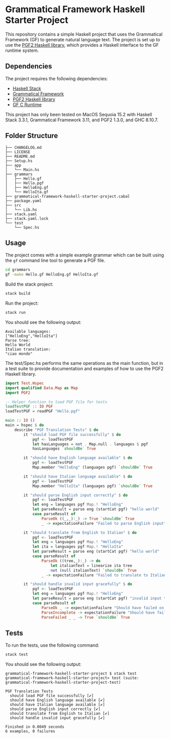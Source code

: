 # Grammatical Framework Haskell Starter Project

This repository contains a simple Haskell project that uses the Grammatical Framework (GF) to generate natural language text. The project is set up to use the [PGF2 Haskell library](https://hackage.haskell.org/package/pgf2), which provides a Haskell interface to the GF runtime system.

## Dependencies

The project requires the following dependencies:

- [Haskell Stack](https://docs.haskellstack.org/en/stable/README/)
- [Grammatical Framework](https://www.grammaticalframework.org/download/)
- [PGF2 Haskell library](https://hackage.haskell.org/package/pgf2)
- [GF C Runtime](https://github.com/GrammaticalFramework/gf-core/blob/master/src/runtime/c/INSTALL)

This project has only been tested on MacOS Sequoia 15.2 with Haskell Stack 3.3.1, Grammatical Framework 3.11, and PGF2 1.3.0, and GHC 8.10.7.

## Folder Structure

```
├── CHANGELOG.md
├── LICENSE
├── README.md
├── Setup.hs
├── app
│   └── Main.hs
├── grammars
│   ├── Hello.gf
│   ├── Hello.pgf
│   ├── HelloEng.gf
│   └── HelloIta.gf
├── grammatical-framework-haskell-starter-project.cabal
├── package.yaml
├── src
│   └── Lib.hs
├── stack.yaml
├── stack.yaml.lock
└── test
    └── Spec.hs
```

## Usage

The project comes with a simple example grammar which can be built using the `gf` command line tool to generate a PGF file.

```bash
cd grammars
gf -make Hello.gf HelloEng.gf HelloIta.gf
```

Build the stack project:

```bash
stack build
```

Run the project:

```bash
stack run
```

You should see the following output:

```plaintext
Available languages:
["HelloEng","HelloIta"]
Parse tree:
Hello World
Italian translation:
"ciao mondo"
```

The test/Spec.hs performs the same operations as the main function, but in a test suite to provide documentation and examples of how to use the PGF2 Haskell library.

```haskell
import Test.Hspec
import qualified Data.Map as Map
import PGF2

-- Helper function to load PGF file for tests
loadTestPGF :: IO PGF
loadTestPGF = readPGF "Hello.pgf"

main :: IO ()
main = hspec $ do
    describe "PGF Translation Tests" $ do
        it "should load PGF file successfully" $ do
            pgf <- loadTestPGF
            let hasLanguages = not . Map.null . languages $ pgf
            hasLanguages `shouldBe` True

        it "should have English language available" $ do
            pgf <- loadTestPGF
            Map.member "HelloEng" (languages pgf) `shouldBe` True

        it "should have Italian language available" $ do
            pgf <- loadTestPGF
            Map.member "HelloIta" (languages pgf) `shouldBe` True

        it "should parse English input correctly" $ do
            pgf <- loadTestPGF
            let eng = languages pgf Map.! "HelloEng"
            let parseResult = parse eng (startCat pgf) "hello world"
            case parseResult of
                ParseOk ((_,_):_) -> True `shouldBe` True
                _ -> expectationFailure "Failed to parse English input"

        it "should translate from English to Italian" $ do
            pgf <- loadTestPGF
            let eng = languages pgf Map.! "HelloEng"
            let ita = languages pgf Map.! "HelloIta"
            let parseResult = parse eng (startCat pgf) "hello world"
            case parseResult of
                ParseOk ((tree,_):_) -> do
                    let italianText = linearize ita tree
                    not (null italianText) `shouldBe` True
                _ -> expectationFailure "Failed to translate to Italian"

        it "should handle invalid input gracefully" $ do
            pgf <- loadTestPGF
            let eng = languages pgf Map.! "HelloEng"
            let parseResult = parse eng (startCat pgf) "invalid input that should fail"
            case parseResult of
                ParseOk _ -> expectationFailure "Should have failed on invalid input"
                ParseIncomplete -> expectationFailure "Should have failed completely, not incomplete"
                ParseFailed _ _ -> True `shouldBe` True
```

## Tests

To run the tests, use the following command:

```bash
stack test
```

You should see the following output:

```plaintext
grammatical-framework-haskell-starter-project $ stack test
grammatical-framework-haskell-starter-project> test (suite: grammatical-framework-haskell-starter-project-test)

PGF Translation Tests
  should load PGF file successfully [✔]
  should have English language available [✔]
  should have Italian language available [✔]
  should parse English input correctly [✔]
  should translate from English to Italian [✔]
  should handle invalid input gracefully [✔]

Finished in 0.0049 seconds
6 examples, 0 failures
```
